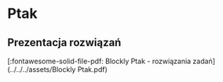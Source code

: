 # Ptak

## Prezentacja rozwiązań

[:fontawesome-solid-file-pdf: Blockly Ptak - rozwiązania zadań](../../../assets/Blockly Ptak.pdf)
